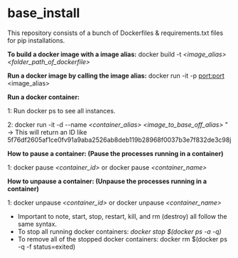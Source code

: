 # base_install
This repository consists of a bunch of Dockerfiles & requirements.txt files for pip installations. 

**To build a docker image with a image alias:**
docker build -t *<image_alias>* *<folder_path_of_dockerfile>*

**Run a docker image by calling the image alias:**
docker run -it -p <port:port> <image_alias>

**Run a docker container:**

1: Run docker ps to see all instances.

2: docker run -it -d --name *<container_alias>* *<image_to_base_off_alias>* " -> This will return an ID like 5f76df2605af1ce0fv91a9aba2526ab8deb119b28968f0037b3e7f832de3c98j

**How to pause a container: (Pause the processes running in a container)**

1: docker pause *<container_id>* or docker pause *<container_name>*

**How to unpause a container: (Unpause the processes running in a container)**

1: docker unpause *<container_id>* or docker unpause *<container_name>*

- Important to note, start, stop, restart, kill, and rm (destroy) all follow the same syntax.
- To stop all running docker containers: *docker stop $(docker ps -a -q)*
- To remove all of the stopped docker containers: docker rm $(docker ps -q -f status=exited) 

